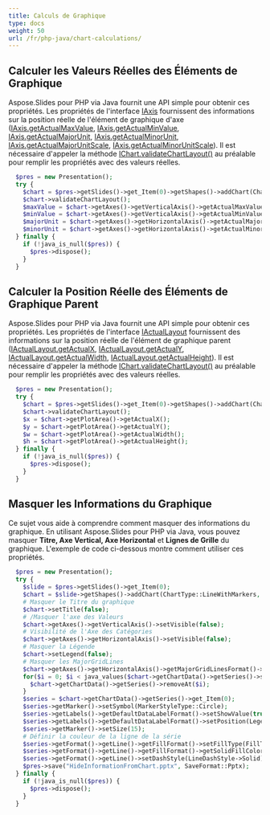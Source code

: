 ```yaml
---
title: Calculs de Graphique
type: docs
weight: 50
url: /fr/php-java/chart-calculations/
---
```


## **Calculer les Valeurs Réelles des Éléments de Graphique**
Aspose.Slides pour PHP via Java fournit une API simple pour obtenir ces propriétés. Les propriétés de l'interface [IAxis](https://reference.aspose.com/slides/php-java/aspose.slides/IAxis) fournissent des informations sur la position réelle de l'élément de graphique d'axe ([IAxis.getActualMaxValue](https://reference.aspose.com/slides/php-java/aspose.slides/IAxis#getActualMaxValue--), [IAxis.getActualMinValue](https://reference.aspose.com/slides/php-java/aspose.slides/IAxis#getActualMinValue--), [IAxis.getActualMajorUnit](https://reference.aspose.com/slides/php-java/aspose.slides/IAxis#getActualMajorUnit--), [IAxis.getActualMinorUnit](https://reference.aspose.com/slides/php-java/aspose.slides/IAxis#getActualMinorUnit--), [IAxis.getActualMajorUnitScale](https://reference.aspose.com/slides/php-java/aspose.slides/IAxis#getActualMajorUnitScale--), [IAxis.getActualMinorUnitScale](https://reference.aspose.com/slides/php-java/aspose.slides/IAxis#getActualMinorUnitScale--)). Il est nécessaire d'appeler la méthode [IChart.validateChartLayout()](https://reference.aspose.com/slides/php-java/aspose.slides/IChart#validateChartLayout--) au préalable pour remplir les propriétés avec des valeurs réelles.

```php
  $pres = new Presentation();
  try {
    $chart = $pres->getSlides()->get_Item(0)->getShapes()->addChart(ChartType::Area, 100, 100, 500, 350);
    $chart->validateChartLayout();
    $maxValue = $chart->getAxes()->getVerticalAxis()->getActualMaxValue();
    $minValue = $chart->getAxes()->getVerticalAxis()->getActualMinValue();
    $majorUnit = $chart->getAxes()->getHorizontalAxis()->getActualMajorUnit();
    $minorUnit = $chart->getAxes()->getHorizontalAxis()->getActualMinorUnit();
  } finally {
    if (!java_is_null($pres)) {
      $pres->dispose();
    }
  }
```

## **Calculer la Position Réelle des Éléments de Graphique Parent**
Aspose.Slides pour PHP via Java fournit une API simple pour obtenir ces propriétés. Les propriétés de l'interface [IActualLayout](https://reference.aspose.com/slides/php-java/aspose.slides/IActualLayout) fournissent des informations sur la position réelle de l'élément de graphique parent ([IActualLayout.getActualX](https://reference.aspose.com/slides/php-java/aspose.slides/IActualLayout#getActualX--), [IActualLayout.getActualY](https://reference.aspose.com/slides/php-java/aspose.slides/IActualLayout#getActualY--), [IActualLayout.getActualWidth](https://reference.aspose.com/slides/php-java/aspose.slides/IActualLayout#getActualWidth--), [IActualLayout.getActualHeight](https://reference.aspose.com/slides/php-java/aspose.slides/IActualLayout#getActualHeight--)). Il est nécessaire d'appeler la méthode [IChart.validateChartLayout()](https://reference.aspose.com/slides/php-java/aspose.slides/IChart#validateChartLayout--) au préalable pour remplir les propriétés avec des valeurs réelles.

```php
  $pres = new Presentation();
  try {
    $chart = $pres->getSlides()->get_Item(0)->getShapes()->addChart(ChartType::ClusteredColumn, 100, 100, 500, 350);
    $chart->validateChartLayout();
    $x = $chart->getPlotArea()->getActualX();
    $y = $chart->getPlotArea()->getActualY();
    $w = $chart->getPlotArea()->getActualWidth();
    $h = $chart->getPlotArea()->getActualHeight();
  } finally {
    if (!java_is_null($pres)) {
      $pres->dispose();
    }
  }
```

## **Masquer les Informations du Graphique**
Ce sujet vous aide à comprendre comment masquer des informations du graphique. En utilisant Aspose.Slides pour PHP via Java, vous pouvez masquer **Titre, Axe Vertical, Axe Horizontal** et **Lignes de Grille** du graphique. L'exemple de code ci-dessous montre comment utiliser ces propriétés.

```php
  $pres = new Presentation();
  try {
    $slide = $pres->getSlides()->get_Item(0);
    $chart = $slide->getShapes()->addChart(ChartType::LineWithMarkers, 140, 118, 320, 370);
    # Masquer le Titre du graphique
    $chart->setTitle(false);
    # /Masquer l'axe des Valeurs
    $chart->getAxes()->getVerticalAxis()->setVisible(false);
    # Visibilité de l'Axe des Catégories
    $chart->getAxes()->getHorizontalAxis()->setVisible(false);
    # Masquer la Légende
    $chart->setLegend(false);
    # Masquer les MajorGridLines
    $chart->getAxes()->getHorizontalAxis()->getMajorGridLinesFormat()->getLine()->getFillFormat()->setFillType(FillType::NoFill);
    for($i = 0; $i < java_values($chart->getChartData()->getSeries()->size()) ; $i++) {
      $chart->getChartData()->getSeries()->removeAt($i);
    }
    $series = $chart->getChartData()->getSeries()->get_Item(0);
    $series->getMarker()->setSymbol(MarkerStyleType::Circle);
    $series->getLabels()->getDefaultDataLabelFormat()->setShowValue(true);
    $series->getLabels()->getDefaultDataLabelFormat()->setPosition(LegendDataLabelPosition->Top);
    $series->getMarker()->setSize(15);
    # Définir la couleur de la ligne de la série
    $series->getFormat()->getLine()->getFillFormat()->setFillType(FillType::Solid);
    $series->getFormat()->getLine()->getFillFormat()->getSolidFillColor()->setColor(java("java.awt.Color")->MAGENTA);
    $series->getFormat()->getLine()->setDashStyle(LineDashStyle->Solid);
    $pres->save("HideInformationFromChart.pptx", SaveFormat::Pptx);
  } finally {
    if (!java_is_null($pres)) {
      $pres->dispose();
    }
  }
```